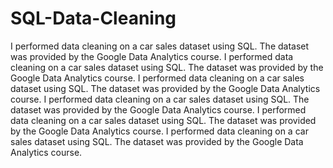 # SQL-Data-Cleaning
I performed data cleaning on a car sales dataset using SQL. The dataset was provided by the Google Data Analytics course. I performed data cleaning on a car sales dataset using SQL. The dataset was provided by the Google Data Analytics course. I performed data cleaning on a car sales dataset using SQL. The dataset was provided by the Google Data Analytics course. I performed data cleaning on a car sales dataset using SQL. The dataset was provided by the Google Data Analytics course. I performed data cleaning on a car sales dataset using SQL. The dataset was provided by the Google Data Analytics course. I performed data cleaning on a car sales dataset using SQL. The dataset was provided by the Google Data Analytics course. 
